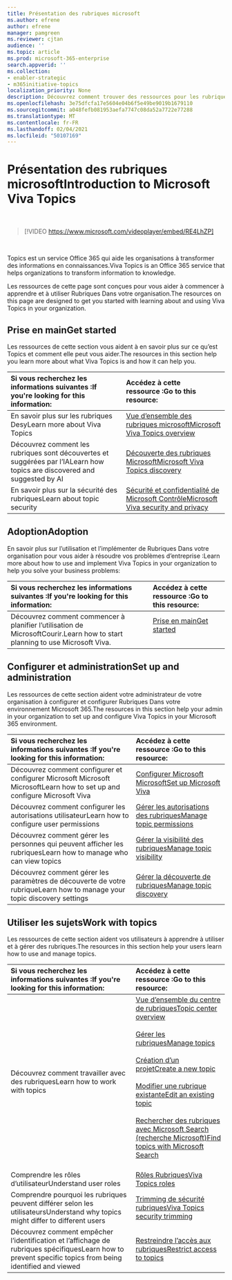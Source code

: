 ```yaml
---
title: Présentation des rubriques microsoft
ms.author: efrene
author: efrene
manager: pamgreen
ms.reviewer: cjtan
audience: ''
ms.topic: article
ms.prod: microsoft-365-enterprise
search.appverid: ''
ms.collection:
- enabler-strategic
- m365initiative-topics
localization_priority: None
description: Découvrez comment trouver des ressources pour les rubriques microsoft.
ms.openlocfilehash: 3e75dfcfa17e5604e04b6f5e49be9019b1679110
ms.sourcegitcommit: a048fefb081953aefa7747c08da52a7722e77288
ms.translationtype: MT
ms.contentlocale: fr-FR
ms.lasthandoff: 02/04/2021
ms.locfileid: "50107169"
---
```

# <a name="introduction-to-microsoft-viva-topics"></a><span data-ttu-id="02b14-103">Présentation des rubriques microsoft</span><span class="sxs-lookup"><span data-stu-id="02b14-103">Introduction to Microsoft Viva Topics</span></span>

</br>

> [!VIDEO https://www.microsoft.com/videoplayer/embed/RE4LhZP]  

</br>


<span data-ttu-id="02b14-104">Topics est un service Office 365 qui aide les organisations à transformer des informations en connaissances.</span><span class="sxs-lookup"><span data-stu-id="02b14-104">Viva Topics is an Office 365 service that helps organizations to transform information to knowledge.</span></span>

<span data-ttu-id="02b14-105">Les ressources de cette page sont conçues pour vous aider à commencer à apprendre et à utiliser Rubriques Dans votre organisation.</span><span class="sxs-lookup"><span data-stu-id="02b14-105">The resources on this page are designed to get you started with learning about and using Viva Topics in your organization.</span></span>

## <a name="get-started"></a><span data-ttu-id="02b14-106">Prise en main</span><span class="sxs-lookup"><span data-stu-id="02b14-106">Get started</span></span>

<span data-ttu-id="02b14-107">Les ressources de cette section vous aident à en savoir plus sur ce qu’est Topics et comment elle peut vous aider.</span><span class="sxs-lookup"><span data-stu-id="02b14-107">The resources in this section help you learn more about what Viva Topics  is and how it can help you.</span></span>

| <span data-ttu-id="02b14-108">Si vous recherchez les informations suivantes :</span><span class="sxs-lookup"><span data-stu-id="02b14-108">If you're looking for this information:</span></span> | <span data-ttu-id="02b14-109">Accédez à cette ressource :</span><span class="sxs-lookup"><span data-stu-id="02b14-109">Go to this resource:</span></span> |
|:-----|:-----|
|<span data-ttu-id="02b14-110">En savoir plus sur les rubriques Desy</span><span class="sxs-lookup"><span data-stu-id="02b14-110">Learn more about Viva Topics</span></span>|[<span data-ttu-id="02b14-111">Vue d’ensemble des rubriques microsoft</span><span class="sxs-lookup"><span data-stu-id="02b14-111">Microsoft Viva Topics overview</span></span>](topic-experiences-overview.md)|
|<span data-ttu-id="02b14-112">Découvrez comment les rubriques sont découvertes et suggérées par l’IA</span><span class="sxs-lookup"><span data-stu-id="02b14-112">Learn how topics are discovered and suggested by AI</span></span>|[<span data-ttu-id="02b14-113">Découverte des rubriques Microsoft</span><span class="sxs-lookup"><span data-stu-id="02b14-113">Microsoft Viva Topics discovery</span></span>](topic-experiences-discovery.md)|
|<span data-ttu-id="02b14-114">En savoir plus sur la sécurité des rubriques</span><span class="sxs-lookup"><span data-stu-id="02b14-114">Learn about topic security</span></span>|[<span data-ttu-id="02b14-115">Sécurité et confidentialité de Microsoft Contrôle</span><span class="sxs-lookup"><span data-stu-id="02b14-115">Microsoft Viva security and privacy</span></span>](topic-experiences-security-privacy.md)|


## <a name="adoption"></a><span data-ttu-id="02b14-116">Adoption</span><span class="sxs-lookup"><span data-stu-id="02b14-116">Adoption</span></span>

<span data-ttu-id="02b14-117">En savoir plus sur l’utilisation et l’implémenter de Rubriques Dans votre organisation pour vous aider à résoudre vos problèmes d’entreprise :</span><span class="sxs-lookup"><span data-stu-id="02b14-117">Learn more about how to use and implement Viva Topics in your organization to help you solve your business problems:</span></span> 

| <span data-ttu-id="02b14-118">Si vous recherchez les informations suivantes :</span><span class="sxs-lookup"><span data-stu-id="02b14-118">If you're looking for this information:</span></span> | <span data-ttu-id="02b14-119">Accédez à cette ressource :</span><span class="sxs-lookup"><span data-stu-id="02b14-119">Go to this resource:</span></span> |
|:-----|:-----|
|<span data-ttu-id="02b14-120">Découvrez comment commencer à planifier l’utilisation de MicrosoftCourir.</span><span class="sxs-lookup"><span data-stu-id="02b14-120">Learn how to start planning to use Microsoft Viva.</span></span> |[<span data-ttu-id="02b14-121">Prise en main</span><span class="sxs-lookup"><span data-stu-id="02b14-121">Get started</span></span>](topics-adoption-getstarted.md)<br><br>|  

## <a name="set-up-and-administration"></a><span data-ttu-id="02b14-122">Configurer et administration</span><span class="sxs-lookup"><span data-stu-id="02b14-122">Set up and administration</span></span>

<span data-ttu-id="02b14-123">Les ressources de cette section aident votre administrateur de votre organisation à configurer et configurer Rubriques Dans votre environnement Microsoft 365.</span><span class="sxs-lookup"><span data-stu-id="02b14-123">The resources in this section help your admin in your organization to set up and configure Viva Topics in your Microsoft 365 environment.</span></span>

| <span data-ttu-id="02b14-124">Si vous recherchez les informations suivantes :</span><span class="sxs-lookup"><span data-stu-id="02b14-124">If you're looking for this information:</span></span> | <span data-ttu-id="02b14-125">Accédez à cette ressource :</span><span class="sxs-lookup"><span data-stu-id="02b14-125">Go to this resource:</span></span> |
|:-----|:-----|
|<span data-ttu-id="02b14-126">Découvrez comment configurer et configurer Microsoft Microsoft Microsoft</span><span class="sxs-lookup"><span data-stu-id="02b14-126">Learn how to set up and configure Microsoft Viva</span></span>|[<span data-ttu-id="02b14-127">Configurer Microsoft Microsoft</span><span class="sxs-lookup"><span data-stu-id="02b14-127">Set up Microsoft Viva</span></span>](set-up-topic-experiences.md)|
|<span data-ttu-id="02b14-128">Découvrez comment configurer les autorisations utilisateur</span><span class="sxs-lookup"><span data-stu-id="02b14-128">Learn how to configure user permissions</span></span>|[<span data-ttu-id="02b14-129">Gérer les autorisations des rubriques</span><span class="sxs-lookup"><span data-stu-id="02b14-129">Manage topic permissions</span></span>](topic-experiences-user-permissions.md)|
|<span data-ttu-id="02b14-130">Découvrez comment gérer les personnes qui peuvent afficher les rubriques</span><span class="sxs-lookup"><span data-stu-id="02b14-130">Learn how to manage who can view topics</span></span>|[<span data-ttu-id="02b14-131">Gérer la visibilité des rubriques</span><span class="sxs-lookup"><span data-stu-id="02b14-131">Manage topic visibility</span></span>](topic-experiences-knowledge-rules.md)|
|<span data-ttu-id="02b14-132">Découvrez comment gérer les paramètres de découverte de votre rubrique</span><span class="sxs-lookup"><span data-stu-id="02b14-132">Learn how to manage your topic discovery settings</span></span>|[<span data-ttu-id="02b14-133">Gérer la découverte de rubriques</span><span class="sxs-lookup"><span data-stu-id="02b14-133">Manage topic discovery</span></span>](topic-experiences-discovery.md)|

## <a name="work-with-topics"></a><span data-ttu-id="02b14-134">Utiliser les sujets</span><span class="sxs-lookup"><span data-stu-id="02b14-134">Work with topics</span></span>

<span data-ttu-id="02b14-135">Les ressources de cette section aident vos utilisateurs à apprendre à utiliser et à gérer des rubriques.</span><span class="sxs-lookup"><span data-stu-id="02b14-135">The resources in this section help your users learn how to use and manage topics.</span></span>

| <span data-ttu-id="02b14-136">Si vous recherchez les informations suivantes :</span><span class="sxs-lookup"><span data-stu-id="02b14-136">If you're looking for this information:</span></span> | <span data-ttu-id="02b14-137">Accédez à cette ressource :</span><span class="sxs-lookup"><span data-stu-id="02b14-137">Go to this resource:</span></span> |
|:-----|:-----|
|<span data-ttu-id="02b14-138">Découvrez comment travailler avec des rubriques</span><span class="sxs-lookup"><span data-stu-id="02b14-138">Learn how to work with topics</span></span>|[<span data-ttu-id="02b14-139">Vue d’ensemble du centre de rubriques</span><span class="sxs-lookup"><span data-stu-id="02b14-139">Topic center overview</span></span>](topic-center-overview.md)<br><br>[<span data-ttu-id="02b14-140">Gérer les rubriques</span><span class="sxs-lookup"><span data-stu-id="02b14-140">Manage topics</span></span>](manage-topics.md)<br><br>[<span data-ttu-id="02b14-141">Création d’un projet</span><span class="sxs-lookup"><span data-stu-id="02b14-141">Create a new topic</span></span>](create-a-topic.md)<br><br>[<span data-ttu-id="02b14-142">Modifier une rubrique existante</span><span class="sxs-lookup"><span data-stu-id="02b14-142">Edit an existing topic</span></span>](edit-a-topic.md)<br><br>[<span data-ttu-id="02b14-143">Rechercher des rubriques avec Microsoft Search (recherche Microsoft)</span><span class="sxs-lookup"><span data-stu-id="02b14-143">Find topics with Microsoft Search</span></span>](search.md)<br><br>|
|<span data-ttu-id="02b14-144">Comprendre les rôles d’utilisateur</span><span class="sxs-lookup"><span data-stu-id="02b14-144">Understand user roles</span></span>|[<span data-ttu-id="02b14-145">Rôles Rubriques</span><span class="sxs-lookup"><span data-stu-id="02b14-145">Viva Topics roles</span></span>](topic-experiences-roles.md)|
|<span data-ttu-id="02b14-146">Comprendre pourquoi les rubriques peuvent différer selon les utilisateurs</span><span class="sxs-lookup"><span data-stu-id="02b14-146">Understand why topics might differ to different users</span></span>|[<span data-ttu-id="02b14-147">Trimming de sécurité rubriques</span><span class="sxs-lookup"><span data-stu-id="02b14-147">Viva Topics security trimming</span></span>](topic-experiences-security-trimming.md)|
|<span data-ttu-id="02b14-148">Découvrez comment empêcher l’identification et l’affichage de rubriques spécifiques</span><span class="sxs-lookup"><span data-stu-id="02b14-148">Learn how to prevent specific topics from being identified and viewed</span></span>|[<span data-ttu-id="02b14-149">Restreindre l’accès aux rubriques</span><span class="sxs-lookup"><span data-stu-id="02b14-149">Restrict access to topics</span></span>](restrict-access-to-topics.md)|




